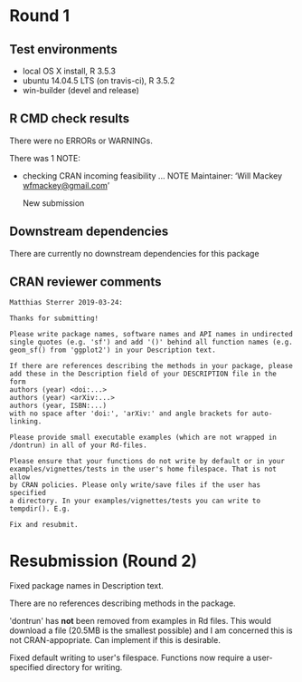 # Round 1

## Test environments

* local OS X install, R 3.5.3
* ubuntu 14.04.5 LTS (on travis-ci), R 3.5.2
* win-builder (devel and release)

## R CMD check results
There were no ERRORs or WARNINGs.

There was 1 NOTE:

* checking CRAN incoming feasibility ... NOTE
    Maintainer: ‘Will Mackey <wfmackey@gmail.com>’

    New submission


## Downstream dependencies
There are currently no downstream dependencies for this package

## CRAN reviewer comments

    Matthias Sterrer 2019-03-24:

    Thanks for submitting!

    Please write package names, software names and API names in undirected 
    single quotes (e.g. 'sf') and add '()' behind all function names (e.g. 
    geom_sf() from 'ggplot2') in your Description text.

    If there are references describing the methods in your package, please 
    add these in the Description field of your DESCRIPTION file in the form
    authors (year) <doi:...>
    authors (year) <arXiv:...>
    authors (year, ISBN:...)
    with no space after 'doi:', 'arXiv:' and angle brackets for auto-linking.

    Please provide small executable examples (which are not wrapped in 
    /dontrun) in all of your Rd-files.

    Please ensure that your functions do not write by default or in your 
    examples/vignettes/tests in the user's home filespace. That is not allow 
    by CRAN policies. Please only write/save files if the user has specified 
    a directory. In your examples/vignettes/tests you can write to 
    tempdir(). E.g.

    Fix and resubmit.

# Resubmission (Round 2)

Fixed package names in Description text.

There are no references describing methods in the package.

'dontrun' has **not** been removed from examples in Rd files. This would download a file (20.5MB is the smallest possible) and I am concerned this is not CRAN-appopriate. Can implement if this is desirable.

Fixed default writing to user's filespace. Functions now require a user-specified directory for writing.